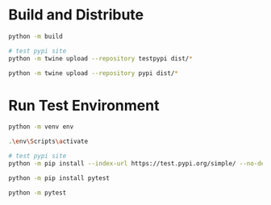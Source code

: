 # Build and Distribute
```sh
python -m build

# test pypi site
python -m twine upload --repository testpypi dist/*

python -m twine upload --repository pypi dist/*
```


# Run Test Environment
```sh
python -m venv env

.\env\Scripts\activate

# test pypi site
python -m pip install --index-url https://test.pypi.org/simple/ --no-deps yet-another-json-config

python -m pip install pytest

python -m pytest
```
